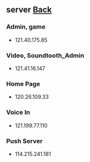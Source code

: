 ## server	[Back](./../summary.md)

### Admin, game

- 121.40.175.85

### Video, Soundtooth_Admin

- 121.41.16.147

### Home Page

- 120.26.109.33

### Voice In

- 121.199.77.110


### Push Server

- 114.215.241.181
